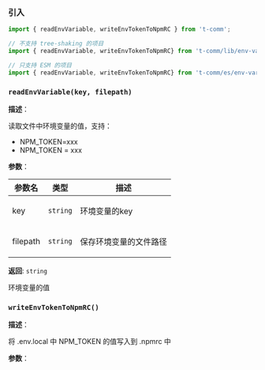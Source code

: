 
### 引入

```ts
import { readEnvVariable, writeEnvTokenToNpmRC } from 't-comm';

// 不支持 tree-shaking 的项目
import { readEnvVariable, writeEnvTokenToNpmRC} from 't-comm/lib/env-variable/index';

// 只支持 ESM 的项目
import { readEnvVariable, writeEnvTokenToNpmRC} from 't-comm/es/env-variable/index';
```


### `readEnvVariable(key, filepath)` 


**描述**：<p>读取文件中环境变量的值，支持：</p>
<ul>
<li>NPM_TOKEN=xxx</li>
<li>NPM_TOKEN = xxx</li>
</ul>

**参数**：


| 参数名 | 类型 | 描述 |
| --- | --- | --- |
| key | <code>string</code> | <p>环境变量的key</p> |
| filepath | <code>string</code> | <p>保存环境变量的文件路径</p> |

**返回**: <code>string</code><br>

<p>环境变量的值</p>

<a name="writeEnvTokenToNpmRC"></a>

### `writeEnvTokenToNpmRC()` 


**描述**：<p>将 .env.local 中 NPM_TOKEN 的值写入到 .npmrc 中</p>

**参数**：



